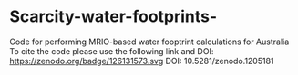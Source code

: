 # Scarcity-water-footprints-
Code for performing MRIO-based water fooptrint calculations for Australia
To cite the code please use the following link and DOI:
https://zenodo.org/badge/126131573.svg
DOI: 10.5281/zenodo.1205181
